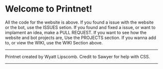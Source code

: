 Welcome to Printnet!
======================
All the code for the website is above.
If you found a issue with the website or the bot, use the ISSUES setion.
If you found and fixed a issue, or want to implament an idea, make a PULL REQUEST.
If you want to see how the website and bot projects are, Use the PROJECTS section.
If you wanna add to, or view the WIKI, use the WIKI Section above.











--------------------------------------

Printnet created by Wyatt Lipscomb.
Credit to Sawyer for help with CSS.

--------------------------------------
